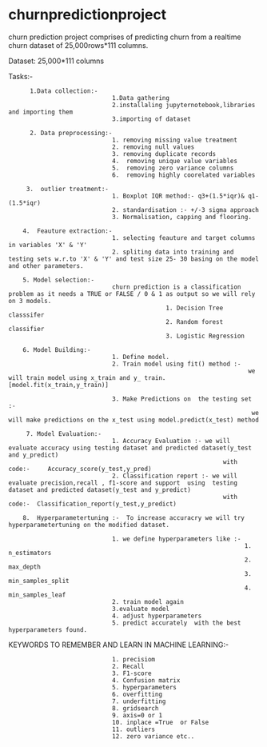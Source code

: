 # churnpredictionproject


  churn prediction project comprises of predicting churn from a realtime churn dataset of 25,000rows*111 columns.

  Dataset: 25,000*111 columns
  
  Tasks:-

          1.Data collection:-
                                 1.Data gathering 
                                 2.installaling jupyternotebook,libraries and importing them
                                 3.importing of dataset
                                 
          2. Data preprocessing:-
                                 1. removing missing value treatment
                                 2. removing null values
                                 3. removing duplicate records
                                 4.  removing unique value variables
                                 5.  removing zero variance columns
                                 6.  removing highly coorelated variables
                                 
         3.  outlier treatment:-
                                 1. Boxplot IQR method:- q3+(1.5*iqr)& q1-(1.5*iqr)
                                 2. standardisation :- +/-3 sigma approach
                                 3. Normalisation, capping and flooring.
                                 
        4.  Feauture extraction:-
                                 1. selecting feauture and target columns in variables 'X' & 'Y'
                                 2. spliting data into training and testing sets w.r.to 'X' & 'Y' and test size 25- 30 basing on the model and other parameters.
                                 
        5. Model selection:-    
                                 churn prediction is a classification problem as it needs a TRUE or FALSE / 0 & 1 as output so we will rely on 3 models.
                                                1. Decision Tree classsifer
                                                2. Random forest classifier
                                                3. Logistic Regression
                                 
        6. Model Building:-      
                                 1. Define model.
                                 2. Train model using fit() method :- 
                                                                       we will train model using x_train and y_ train. [model.fit(x_train,y_train)]
                                 
                                 3. Make Predictions on  the testing set :-
                                                                        we will make predictions on the x_test using model.predict(x_test) method
                                                                        
         7. Model Evaluation:- 
                                 1. Accuracy Evaluation :- we will evaluate accuracy using testing dataset and predicted dataset(y_test and y_predict)
                                                                with code:-     Accuracy_score(y_test,y_pred)
                                 2. Classification report :- we will evaluate precision,recall , f1-score and support  using  testing dataset and predicted dataset(y_test and y_predict)
                                                                with code:-  Classification_report(y_test,y_predict)
         
        8.  Hyperparametertuning :-  To increase accuracry we will try hyperparametertuning on the modified dataset.

                                 1. we define hyperparameters like :- 
                                                                      1. n_estimators
                                                                      2. max_depth
                                                                      3. min_samples_split
                                                                      4. min_samples_leaf
                                 2. train model again
                                 3.evaluate model
                                 4. adjust hyperparameters
                                 5. predict accurately  with the best hyperparameters found.



                                 



KEYWORDS TO REMEMBER AND LEARN IN MACHINE LEARNING:-
                                
                                 
                                 
                                 
                                 1. precisiom
                                 2. Recall
                                 3. F1-score
                                 4. Confusion matrix
                                 5. hyperparameters              
                                 6. overfitting
                                 7. underfitting
                                 8. gridsearch
                                 9. axis=0 or 1
                                 10. inplace =True  or False
                                 11. outliers
                                 12. zero variance etc..
                             
                                      
